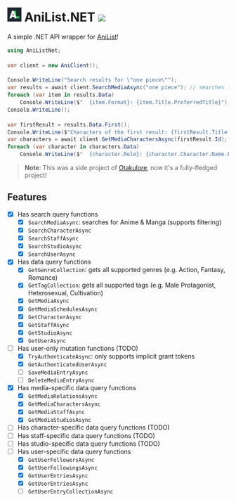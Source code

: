 # <img src=".github/icon.png" width="32"/> AniList.NET [![](https://img.shields.io/nuget/v/AniListNet?label=NuGet&logo=nuget&style=flat-square)](https://www.nuget.org/packages/AniListNet)

A simple .NET API wrapper for [AniList](https://anilist.co)!

```cs
using AniListNet;

var client = new AniClient();

Console.WriteLine("Search results for \"one piece\"");
var results = await client.SearchMediaAsync("one piece"); // searches for the term
foreach (var item in results.Data)
    Console.WriteLine($"  {item.Format}: {item.Title.PreferredTitle}");
Console.WriteLine();

var firstResult = results.Data.First();
Console.WriteLine($"Characters of the first result: {firstResult.Title.PreferredTitle} ({firstResult.Format})");
var characters = await client.GetMediaCharactersAsync(firstResult.Id); // gets character list of the first result
foreach (var character in characters.Data)
    Console.WriteLine($"  {character.Role}: {character.Character.Name.FullName}");
```

> **Note**: This was a side project of [Otakulore](https://github.com/dentolos19/Otakulore), now it's a fully-fledged project!

## Features

- [X] Has search query functions
  - [X] `SearchMediaAsync`: searches for Anime & Manga (supports filtering)
  - [X] `SearchCharacterAsync`
  - [X] `SearchStaffAsync`
  - [X] `SearchStudioAsync`
  - [X] `SearchUserAsync`
- [X] Has data query functions
  - [X] `GetGenreCollection`: gets all supported genres (e.g. Action, Fantasy, Romance)
  - [X] `GetTagCollection`: gets all supported tags (e.g. Male Protagonist, Heterosexual, Cultivation)
  - [X] `GetMediaAsync`
  - [X] `GetMediaSchedulesAsync`
  - [X] `GetCharacterAsync`
  - [X] `GetStaffAsync`
  - [X] `GetStudioAsync`
  - [X] `GetUserAsync`
- [ ] Has user-only mutation functions (TODO)
  - [X] `TryAuthenticateAsync`: only supports implicit grant tokens
  - [X] `GetAuthenticatedUserAsync`
  - [ ] `SaveMediaEntryAsync`
  - [ ] `DeleteMediaEntryAsync`
- [X] Has media-specific data query functions
  - [X] `GetMediaRelationsAsync`
  - [X] `GetMediaCharactersAsync`
  - [X] `GetMediaStaffAsync`
  - [X] `GetMediaStudiosAsync`
- [ ] Has character-specific data query functions (TODO)
- [ ] Has staff-specific data query functions (TODO)
- [ ] Has studio-specific data query functions (TODO)
- [ ] Has user-specific data query functions
  - [X] `GetUserFollowersAsync`
  - [X] `GetUserFollowingsAsync`
  - [X] `GetUserEntriesAsync`
  - [X] `GetUserEntriesAsync`
  - [ ] `GetUserEntryCollectionAsync`